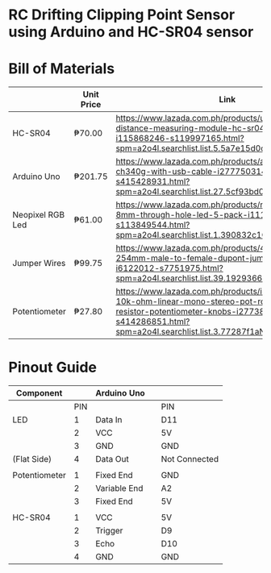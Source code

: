 # RC Drifting Clipping Point Sensor using Arduino and HC-SR04 sensor

# Bill of Materials
|                       | Unit Price | Link                                                                                                                                                                                                     |   |   |
|-----------------------|------------|----------------------------------------------------------------------------------------------------------------------------------------------------------------------------------------------------------|---|---|
| HC-SR04               | ₱70.00     | https://www.lazada.com.ph/products/ultrasonic-sensor-distance-measuring-module-hc-sr04-5-pieces-i115868246-s119997165.html?spm=a2o4l.searchlist.list.5.5a7e15d0ckr1e8&search=1                           |   |   |
| Arduino Uno           | ₱201.75    | https://www.lazada.com.ph/products/arduino-uno-r3-ch340g-with-usb-cable-i277750314-s415428931.html?spm=a2o4l.searchlist.list.27.5cf93bd03xM06H&search=1                                                  |   |   |
| Neopixel RGB Led      | ₱61.00     | https://www.lazada.com.ph/products/neopixel-diffused-8mm-through-hole-led-5-pack-i111661085-s113849544.html?spm=a2o4l.searchlist.list.1.390832c1CbpClH&search=1                                          |   |   |
| Jumper Wires          | ₱99.75     | https://www.lazada.com.ph/products/40pcs-20cm-254mm-male-to-female-dupont-jumper-wires-cables-i6122012-s7751975.html?spm=a2o4l.searchlist.list.39.19293661BcKRfL&search=1                                |   |   |
| Potentiometer         | ₱27.80     | https://www.lazada.com.ph/products/idealhere-5pcs-10k-ohm-linear-mono-stereo-pot-rotary-15mm-resistor-potentiometer-knobs-i277389259-s414286851.html?spm=a2o4l.searchlist.list.3.77287f1aNTQsn3&search=1 |   |   |

# Pinout Guide
| Component     |     | Arduino Uno  |   |               |
|---------------|-----|--------------|---|---------------|
|               | PIN |              |   | PIN           |
| LED           | 1   | Data In      |   | D11           |
|               | 2   | VCC          |   | 5V            |
|               | 3   | GND          |   | GND           |
| (Flat Side)   | 4   | Data Out     |   | Not Connected |
|               |     |              |   |               |
| Potentiometer | 1   | Fixed End    |   | GND           |
|               | 2   | Variable End |   | A2            |
|               | 3   | Fixed End    |   | 5V            |
|               |     |              |   |               |
| HC-SR04       | 1   | VCC          |   | 5V            |
|               | 2   | Trigger      |   | D9            |
|               | 3   | Echo         |   | D10           |
|               | 4   | GND          |   | GND           |
